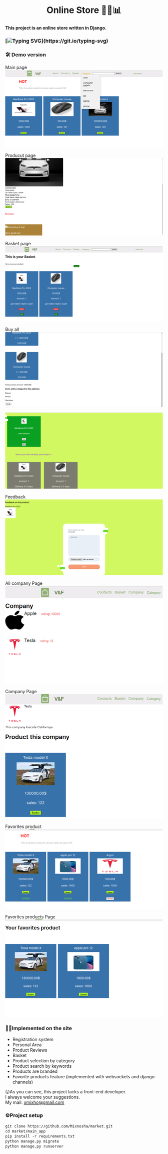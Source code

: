 <h1 align="center">Online Store  🏪🌐📊 </h1>

#### This project is an online store written in Django.

###  [![Typing SVG](https://readme-typing-svg.herokuapp.com?size=16&color=F7F7F7&height=25&lines=The+project+is+under+development+.+.+.)](https://git.io/typing-svg)

### 🛠 Demo version
  Main page
![image](readmeimg/img.png)

Producut page
![img.png](readmeimg/img2.png)

Basket page
![img.png](readmeimg/img_1.png)

Buy all
![img.png](readmeimg/img_2.png)


![img.png](readmeimg/img_3.png)

Feedback
![img.png](readmeimg/img_4.png)

All company Page
![img.png](readmeimg/img_5.png)

Company Page
![img.png](readmeimg/img_6.png)

Favorites product
![img.png](readmeimg/img_7.png)

Favorites products Page
![img.png](readmeimg/img_8.png)
### 👷‍♂️Implemented on the site

* Registration system
* Personal Area
* Product Reviews
* Basket
* Product selection by category
* Product search by keywords
* Products are branded
* Favorite products feature (implemented with websockets and django-channels)


😕As you can see, this project lacks a front-end developer.\
I always welcome your suggestions.\
My mail: xmixho@gmail.com

### ⚙️Project setup

```
git clone https://github.com/Mixnosha/market.git
cd market/main_app
pip install -r requirements.txt
python manage.py migrate
python manage.py runserver
```
